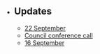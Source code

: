 * ## Updates

  * [22 September](pages/CT_Update_22Sept2014.md)
  * [Council conference call](BostonCouncilCall22Sept.md)
  * [16 September](pages/CT_Update_16Sept2014.md)
